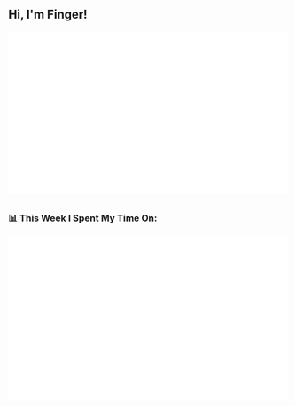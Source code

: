 <h2> Hi, I'm Finger!</h2>

<img align="right" src="https://raw.githubusercontent.com/spianmo/github-stats/master/generated/overview.svg#gh-light-mode-only">

<!-- <img align="right" height="160em" src="https://github-readme-stats-eight-theta.vercel.app/api/top-langs/?username=spianmo&layout=compact&langs_count=8&theme=algolia"/>	 -->
	
```go
package main

type Me struct {
	Name   string
	Job    string
	Code   string
	Skills string
}

func main() {
	me := &Me{
		Name:   "Finger",
		Job:    "Client-side Engineer",
		Code:   "Java and C++ and Others",
		Skills: "Android Security NLP ^o^",
	}
	_ = me
}
```


<h3>📊 This Week I Spent My Time On:</h3>
<img align='right' src="https://raw.githubusercontent.com/spianmo/github-stats/master/generated/languages.svg#gh-light-mode-only">

<!--START_SECTION:waka-->

```text
Kotlin                 9 hrs 6 mins    ████████░░░░░░░░░░░░░░░░░   32.14 %
Groovy                 6 hrs 52 mins   ██████░░░░░░░░░░░░░░░░░░░   24.25 %
Java                   5 hrs 38 mins   █████░░░░░░░░░░░░░░░░░░░░   19.93 %
Gradle                 3 hrs 7 mins    ██▓░░░░░░░░░░░░░░░░░░░░░░   11.05 %
XML                    1 hr 11 mins    █░░░░░░░░░░░░░░░░░░░░░░░░   04.19 %
```

<!--END_SECTION:waka-->
